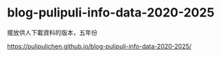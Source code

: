 # blog-pulipuli-info-data-2020-2025
擺放供人下載資料的版本，五年份

https://pulipulichen.github.io/blog-pulipuli-info-data-2020-2025/